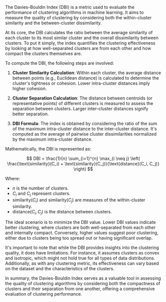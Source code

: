 The Davies-Bouldin Index (DBI) is a metric used to evaluate the performance of clustering algorithms in machine learning. It aims to measure the quality of clustering by considering both the within-cluster similarity and the between-cluster dissimilarity.

At its core, the DBI calculates the ratio between the average similarity of each cluster to its most similar cluster and the overall dissimilarity between clusters. To put it simply, the index quantifies the clustering effectiveness by looking at how well-separated clusters are from each other and how compact the clusters themselves are.

To compute the DBI, the following steps are involved:

1. **Cluster Similarity Calculation**: Within each cluster, the average distance between points (e.g., Euclidean distance) is calculated to determine the cluster's tightness or cohesion. Lower intra-cluster distances imply higher cohesion.

2. **Cluster Separation Calculation**: The distance between centroids (or representative points) of different clusters is measured to assess the separation between clusters. Larger inter-cluster distances signify better separation.

3. **DBI Formula**: The index is obtained by considering the ratio of the sum of the maximum intra-cluster distance to the inter-cluster distance. It's computed as the average of pairwise cluster dissimilarities normalized by the maximum intra-cluster distance.

Mathematically, the DBI is represented as:

$$ DBI = \frac{1}{n} \sum_{i=1}^{n} \max_{i \neq j} \left( \frac{\text{similarity}(C_i) + \text{similarity}(C_j)}{\text{distance}(C_i, C_j)} \right) $$

Where:
- $n$ is the number of clusters.
- $C_i$ and $C_j$ represent clusters.
- $\text{similarity}(C_i)$ and $\text{similarity}(C_j)$ are measures of the within-cluster similarity.
- $\text{distance}(C_i, C_j)$ is the distance between clusters.

The ideal scenario is to minimize the DBI value. Lower DBI values indicate better clustering, where clusters are both well-separated from each other and internally compact. Conversely, higher values suggest poor clustering, either due to clusters being too spread out or having significant overlap.

It's important to note that while the DBI provides insights into the clustering quality, it does have limitations. For instance, it assumes clusters as convex and isotropic, which might not hold true for all types of data distributions. Additionally, as with any clustering metric, its effectiveness can vary based on the dataset and the characteristics of the clusters.

In summary, the Davies-Bouldin Index serves as a valuable tool in assessing the quality of clustering algorithms by considering both the compactness of clusters and their separation from one another, offering a comprehensive evaluation of clustering performance.